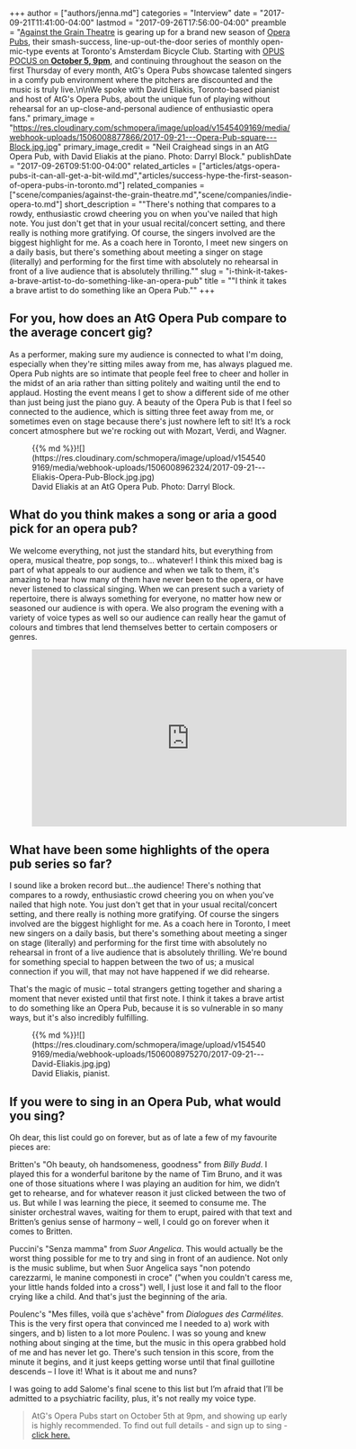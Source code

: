 +++
author = ["authors/jenna.md"]
categories = "Interview"
date = "2017-09-21T11:41:00-04:00"
lastmod = "2017-09-26T17:56:00-04:00"
preamble = "[Against the Grain Theatre](/scene/companies/against-the-grain-theatre/) is gearing up for a brand new season of [Opera Pubs](/success-hype-the-first-season-of-opera-pubs-in-toronto/), their smash-success, line-up-out-the-door series of monthly open-mic-type events at Toronto's Amsterdam Bicycle Club. Starting with [OPUS POCUS on **October 5, 9pm**](http://againstthegraintheatre.com/opera-pub/), and continuing throughout the season on the first Thursday of every month, AtG's Opera Pubs showcase talented singers in a comfy pub environment where the pitchers are discounted and the music is truly live.\n\nWe spoke with David Eliakis, Toronto-based pianist and host of AtG's Opera Pubs, about the unique fun of playing without rehearsal for an up-close-and-personal audience of enthusiastic opera fans."
primary_image = "https://res.cloudinary.com/schmopera/image/upload/v1545409169/media/webhook-uploads/1506008877866/2017-09-21---Opera-Pub-square---Block.jpg.jpg"
primary_image_credit = "Neil Craighead sings in an AtG Opera Pub, with David Eliakis at the piano. Photo: Darryl Block."
publishDate = "2017-09-26T09:51:00-04:00"
related_articles = ["articles/atgs-opera-pubs-it-can-all-get-a-bit-wild.md","articles/success-hype-the-first-season-of-opera-pubs-in-toronto.md"]
related_companies = ["scene/companies/against-the-grain-theatre.md","scene/companies/indie-opera-to.md"]
short_description = "&quot;There&#039;s nothing that compares to a rowdy, enthusiastic crowd cheering you on when you&#039;ve nailed that high note. You just don&#039;t get that in your usual recital/concert setting, and there really is nothing more gratifying. Of course, the singers involved are the biggest highlight for me. As a coach here in Toronto, I meet new singers on a daily basis, but there&#039;s something about meeting a singer on stage (literally) and performing for the first time with absolutely no rehearsal in front of a live audience that is absolutely thrilling.&quot;"
slug = "i-think-it-takes-a-brave-artist-to-do-something-like-an-opera-pub"
title = "&quot;I think it takes a brave artist to do something like an Opera Pub.&quot;"
+++

## For you, how does an AtG Opera Pub compare to the average concert gig?

As a performer, making sure my audience is connected to what I'm doing, especially when they're sitting miles away from me, has always plagued me. Opera Pub nights are so intimate that people feel free to cheer and holler in the midst of an aria rather than sitting politely and waiting until the end to applaud. Hosting the event means I get to show a different side of me other than just being just the piano guy. A beauty of the Opera Pub is that I feel so connected to the audience, which is sitting three feet away from me, or sometimes even on stage because there's just nowhere left to sit! It’s a rock concert atmosphere but we're rocking out with Mozart, Verdi, and Wagner.

<figure data-type="image">{{% md %}}![](https://res.cloudinary.com/schmopera/image/upload/v1545409169/media/webhook-uploads/1506008962324/2017-09-21---Eliakis-Opera-Pub-Block.jpg.jpg)
<figcaption>David Eliakis at an AtG Opera Pub. Photo: Darryl Block.</figcaption>
</figure>

## What do you think makes a song or aria a good pick for an opera pub?

We welcome everything, not just the standard hits, but everything from opera, musical theatre, pop songs, to… whatever! I think this mixed bag is part of what appeals to our audience and when we talk to them, it's amazing to hear how many of them have never been to the opera, or have never listened to classical singing. When we can present such a variety of repertoire, there is always something for everyone, no matter how new or seasoned our audience is with opera. We also program the evening with a variety of voice types as well so our audience can really hear the gamut of colours and timbres that lend themselves better to certain composers or genres.

<figure data-type="video"><iframe src="https://www.facebook.com/plugins/video.php?href=https%3A%2F%2Fwww.facebook.com%2FAtGtheatre%2Fvideos%2F1872284982797936%2F&show_text=0&width=560" width="560" height="315" style="border:none;overflow:hidden" scrolling="no" frameborder="0" allowTransparency="true" allowFullScreen="true"></iframe>
</figure>

## What have been some highlights of the opera pub series so far?

I sound like a broken record but…the audience! There's nothing that compares to a rowdy, enthusiastic crowd cheering you on when you've nailed that high note. You just don't get that in your usual recital/concert setting, and there really is nothing more gratifying. Of course the singers involved are the biggest highlight for me. As a coach here in Toronto, I meet new singers on a daily basis, but there's something about meeting a singer on stage (literally) and performing for the first time with absolutely no rehearsal in front of a live audience that is absolutely thrilling. We're bound for something special to happen between the two of us; a musical connection if you will, that may not have happened if we did rehearse. 

That's the magic of music – total strangers getting together and sharing a moment that never existed until that first note. I think it takes a brave artist to do something like an Opera Pub, because it is so vulnerable in so many ways, but it's also incredibly fulfilling.

<figure data-type="image">{{% md %}}![](https://res.cloudinary.com/schmopera/image/upload/v1545409169/media/webhook-uploads/1506008975270/2017-09-21---David-Eliakis.jpg.jpg)
<figcaption>David Eliakis, pianist.</figcaption>
</figure>

## If you were to sing in an Opera Pub, what would you sing?

Oh dear, this list could go on forever, but as of late a few of my favourite pieces are:

Britten's "Oh beauty, oh handsomeness, goodness" from *Billy Budd*. I played this for a wonderful baritone by the name of Tim Bruno, and it was one of those situations where I was playing an audition for him, we didn’t get to rehearse, and for whatever reason it just clicked between the two of us. But while I was learning the piece, it seemed to consume me. The sinister orchestral waves, waiting for them to erupt, paired with that text and Britten’s genius sense of harmony – well, I could go on forever when it comes to Britten.

Puccini's "Senza mamma" from *Suor Angelica*. This would actually be the worst thing possible for me to try and sing in front of an audience. Not only is the music sublime, but when Suor Angelica says "non potendo carezzarmi, le manine componesti in croce" ("when you couldn't caress me, your little hands folded into a cross") well, I just lose it and fall to the floor crying like a child. And that's just the beginning of the aria.

Poulenc's "Mes filles, voilà que s'achève" from *Dialogues des Carmélites*. This is the very first opera that convinced me I needed to a) work with singers, and b) listen to a lot more Poulenc. I was so young and knew nothing about singing at the time, but the music in this opera grabbed hold of me and has never let go. There's such tension in this score, from the minute it begins, and it just keeps getting worse until that final guillotine descends – I love it! What is it about me and nuns?

I was going to add Salome's final scene to this list but I’m afraid that I’ll be admitted to a psychiatric facility, plus, it's not really my voice type.

>AtG's Opera Pubs start on October 5th at 9pm, and showing up early is highly recommended. To find out full details - and sign up to sing - [click here.](http://againstthegraintheatre.com/opera-pub/)
